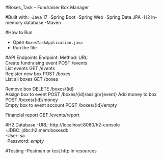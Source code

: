 #Boxes_Task – Fundraiser Box Manager

#Built with: 
-Java 17
-Spring Boot
-Spring Web
-Spring Data JPA
-H2 in-memory database
-Maven

#How to Run
- Open `BoxesTaskApplication.java`
- Run the file

#API Endpoints
Endpoint:                  	Method:	URL:                          
Create fundraising event   	POST   	/events                    
List events                	GET    	/events                    
Register new box           	POST   	/boxes                     
List all boxes             	GET    	/boxes                     

Remove box             	    DELETE 	/boxes/{id}                
Assign box to event        	POST   	/boxes/{id}/assign/{event} 
Add money to box           	POST   	/boxes/{id}/money  
Empty box to event account 	POST   	/boxes/{id}/empty

Financial report			      GET		/events/report

#H2 Database
-URL: http://localhost:8080/h2-console  
-JDBC: jdbc:h2:mem:boxesdb  
-User: sa  
-Password: *empty*

#Testing
-Postman or test.http in resources
